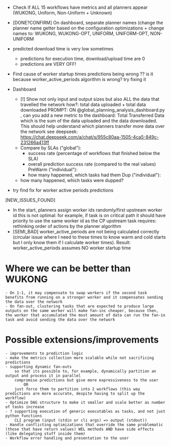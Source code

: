 - Check if ALL 15 workflows have metrics and all planners appear (WUKONG, Uniform, Non-Uniform + Unknown)

- [DONE?CONFIRM] On dashboard, separate planner names (change the planner name getter based on the configuration optimizations + change names to:
WUKONG, WUKONG-OPT, UNIFORM, UNIFORM-OPT, NON-UNIFORM

- predicted download time is very low sometimes
    - predictions for execution time, download/upload time are 0
    - predictions are VERY OFF!

- Find cause of worker startup times predictions being wrong
    ?? is it because worker_active_periods algorithm is wrong? try fixing it

- Dashboard
    - [!] Show not only input and output sizes but also ALL the data that travelled the network
            how?: total data uploaded + total data downloaded
            PROMPT: ON @global_planning_analysis_dashboard.py , can you add a new metric to the dashboard: Total Transferred Data which is the sum of the data uploaded and the data downloaded. This should help understand which planners transfer more data over the network
            see deepseek: https://chat.deepseek.com/a/chat/s/955c80aa-1505-4ca5-849c-231266a413ff
    - Compare by SLAs ("global"):
        - success rate (percentage of workflows that finished below the SLA)
        - overall prediction success rate (compared to the real values)
        PreWarm ("individual"):
        - how many happened, which tasks had them
        Dup ("individual"):
    - how many happened, which tasks were dupped?

- try find fix for worker active periods predictions
    
[NEW_ISSUES_FOUND]
- In the start, planners assign worker ids randomly/first upstream worker id
    this is not optimal: for example, if task is on critical path it should have priority to use the same worker id as the CP upstream task
    requires: rethinking order of actions by the planner algorithm
- [SEMI_BAD] worker_active_periods are not being calculated correctly (circular issue where I need to these times to know warm and cold starts but I only know them if I calculate worker times). Result: worker_active_periods assumes NO worker startup time

# Where we can be better than WUKONG
    - On 1-1, it may compensate to swap workers if the second task benefits from running on a stronger worker and it compensates sending the data over the network
    - On fan-out, clustering tasks that are expected to produce large outputs on the same worker will make fan-ins cheaper, because then, the worker that accumulated the most amount of data can run the fan-in task and avoid sending the data over the network

# Possible extensions/improvements
    - improvements to prediction logic
    - make the metrics collection more scalable while not sacrificing predictions
    - supporting dynamic fan-outs
        so that its possible to, for example, dynamically partition an output and process it in parallel
        compromise predictions but give more expressiveness to the user 
            OR
        just force them to partition into 2 workflows (this way predictions are more accurate, despite having to split up the workflow)
    - Optimize DAG structure to make it smaller and scale better as number of tasks increase
    - ? supporting execution of generic executables as tasks, and not just python functions
        CLI program (input (stdin or cli args) => output (stdout))
    - Handle conflicting optimizations that override the same problematic (those that have return values) WEL methods AND have side effects (like delegating stuff inside them)
    - Workflow error handling and presentation to the user